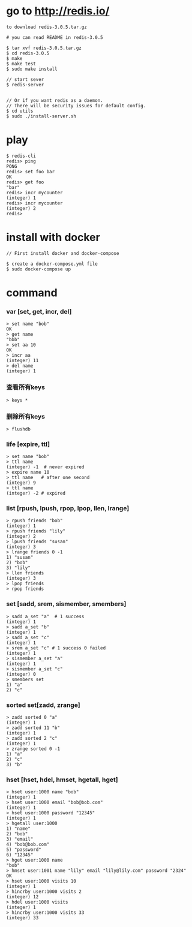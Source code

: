 
# go to http://redis.io/
    to download redis-3.0.5.tar.gz

    # you can read README in redis-3.0.5

    $ tar xvf redis-3.0.5.tar.gz
    $ cd redis-3.0.5
    $ make
    $ make test
    $ sudo make install

    // start sever 
    $ redis-server


    // Or if you want redis as a daemon.
    // There will be security issues for default config.
    $ cd utils
    $ sudo ./install-server.sh

# play
    $ redis-cli
    redis> ping
    PONG
    redis> set foo bar
    OK
    redis> get foo
    "bar"
    redis> incr mycounter
    (integer) 1
    redis> incr mycounter
    (integer) 2
    redis> 

# install with docker
    // First install docker and docker-compose

    $ create a docker-compose.yml file
    $ sudo docker-compose up

# command
### var [set, get, incr, del]
    > set name "bob"
    OK
    > get name
    "bbb"
    > set aa 10
    OK
    > incr aa
    (integer) 11
    > del name
    (integer) 1

### 查看所有keys
    > keys *
### 删除所有keys
    > flushdb

### life [expire, ttl]
    > set name "bob"
    > ttl name
    (integer) -1  # never expired
    > expire name 10
    > ttl name   # after one second
    (integer) 9
    > ttl name
    (integer) -2 # expired

### list [rpush, lpush, rpop, lpop, llen, lrange]
    > rpush friends "bob"
    (integer) 1
    > rpush friends "lily"
    (integer) 2
    > lpush friends "susan"
    (integer) 3
    > lrange friends 0 -1
    1) "susan"
    2) "bob"
    3) "lily"
    > llen friends
    (integer) 3
    > lpop friends
    > rpop friends

### set [sadd, srem, sismember, smembers]
    > sadd a_set "a"  # 1 success
    (integer) 1
    > sadd a_set "b"
    (integer) 1
    > sadd a_set "c"
    (integer) 1
    > srem a_set "c" # 1 success 0 failed
    (integer) 1
    > sismember a_set "a"
    (integer) 1
    > sismember a_set "c"
    (integer) 0
    > smembers set
    1) "a"
    2) "c"

### sorted set[zadd, zrange]
    > zadd sorted 0 "a"
    (integer) 1
    > zadd sorted 11 "b"
    (integer) 1
    > zadd sorted 2 "c"
    (integer) 1
    > zrange sorted 0 -1
    1) "a"
    2) "c"
    3) "b"

### hset [hset, hdel, hmset, hgetall, hget]
    > hset user:1000 name "bob"
    (integer) 1
    > hset user:1000 email "bob@bob.com"
    (integer) 1
    > hset user:1000 password "12345"
    (integer) 1
    > hgetall user:1000
    1) "name"
    2) "bob"
    3) "email"
    4) "bob@bob.com"
    5) "password"
    6) "12345"
    > hget user:1000 name
    "bob"
    > hmset user:1001 name "lily" email "lily@lily.com" password "2324"
    OK
    > hset user:1000 visits 10
    (integer) 1
    > hincrby user:1000 visits 2
    (integer) 12
    > hdel user:1000 visits
    (integer) 1
    > hincrby user:1000 visits 33
    (integer) 33
